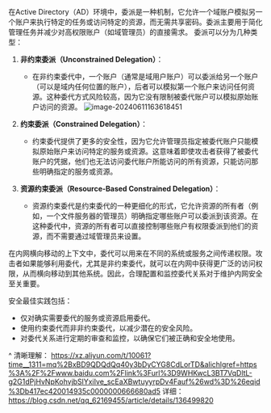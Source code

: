 在Active Directory（AD）环境中，委派是一种机制，它允许一个域账户模拟另一个账户来执行特定的任务或访问特定的资源，而无需共享密码。委派主要用于简化管理任务并减少对高权限账户（如域管理员）的直接需求。
委派可以分为几种类型：

1. **非约束委派（Unconstrained Delegation）**：

   * 在非约束委代中，一个账户（通常是域用户账户）可以委派给另一个账户（可以是域内任何位置的账户），后者可以模拟第一个账户来访问任何资源。这种委代方式风险较高，因为它没有限制被委代账户可以模拟原始账户访问的资源。
![image-20240611163618451](http://cdn.33129999.xyz/mk_img/image-20240611163618451.png)

2. **约束委派（Constrained Delegation）**：

   * 约束委代提供了更多的安全性，因为它允许管理员指定被委代账户只能模拟原始账户来访问特定的服务或资源。这意味着即使攻击者获得了被委代账户的凭据，他们也无法访问委代账户所能访问的所有资源，只能访问那些明确指定的服务或资源。

3. **资源约束委派（Resource-Based Constrained Delegation）**：

   * 资源约束委代是约束委代的一种更细化的形式，它允许资源的所有者（例如，一个文件服务器的管理员）明确指定哪些账户可以委派到该资源。在这种委代中，资源的所有者可以直接控制哪些账户有权限委派到他们的资源，而不需要通过域管理员来设置。

在内网横向移动的上下文中，委代可以用来在不同的系统或服务之间传递权限。攻击者如果能够利用委代，尤其是非约束委代，就可以在内网中获得更广泛的访问权限，从而横向移动到其他系统。因此，合理配置和监控委代关系对于维护内网安全至关重要。

安全最佳实践包括：

* 仅对确实需要委代的服务或资源启用委代。
* 使用约束委代而非非约束委代，以减少潜在的安全风险。
* 对委代关系进行定期的审查和监控，以确保它们被正确和安全地使用。



^
清晰理解：
<https://xz.aliyun.com/t/10061?time__1311=mq%2BxBD9QDQdQq40y3bDyCYG8CdLorTD&alichlgref=https%3A%2F%2Fwww.baidu.com%2Flink%3Furl%3D9WHKwcL3BT7VqDltL-g2G1dPjHvNpKohvjbSlYxiIve_scEaXBwtuyyrpDv4Fauf%26wd%3D%26eqid%3Db417ec420014935c0000000666680ad5>
详细：
<https://blog.csdn.net/qq_62169455/article/details/136499820>

